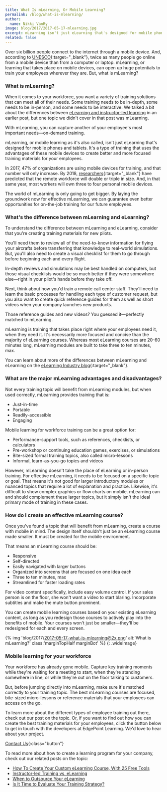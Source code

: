 ```yaml
---
title: What Is mLearning, Or Mobile Learning?
permalink: /blog/what-is-mlearning/
author:
  name: Nikki VanRy
image: blog/2017/2017-05-17-mlearning.jpg
excerpt: mLearning isn't just eLearning that's designed for mobile phones and tablets. It uses the advantages of mobile devices to create more focused training materials for your employees.
related: false
---
```


Over six billion people connect to the internet through a mobile device. And, according to [UNESCO](http://www.unesco.org/new/en/unesco/themes/icts/m4ed/){:target="_blank"}, twice as many people go online from a mobile device than from a computer or laptop. mLearning, or learning that takes place on mobile devices, can open up huge potentials to train your employees wherever they are. But, what is mLearning?

### What is mLearning?
When it comes to your workforce, you want a variety of training solutions that can meet all of their needs. Some training needs to be in-depth, some needs to be in-person, and some needs to be interactive. We talked a bit about the differences between [eLearning and instructor-led learning](/blog/Instructor-led-Training-vs-eLearning/) in an earlier post, but one topic we didn't cover in that post was mLearning.

With mLearning, you can capture another of your employee's most important needs—on-demand training.

mLearning, or mobile learning as it's also called, isn't just eLearning that's designed for mobile phones and tablets. It's a type of training that uses the advantages of these mobile devices to create better and more focused training materials for your employees.

In 2017, 47% of organizations are using mobile devices for training, and that number will only increase. By 2018, [researchers](https://elearningindustry.com/surprising-mobile-learning-statistics-elearning-professionals-know){:target="_blank"} have predicted that the remote workforce will double or triple in size. And, in that same year, most workers will own three to four personal mobile devices.

The world of mLearning is only going to get bigger. By laying the groundwork now for effective mLearning, we can guarantee even better opportunities for on-the-job training for our future employees.

### What's the difference between mLearning and eLearning?
To understand the difference between mLearning and eLearning, consider that you're creating training materials for new pilots.

You'll need them to review all of the need-to-know information for flying your aircrafts before transferring that knowledge to real-world simulations. But, you'll also need to create a visual checklist for them to go through before beginning each and every flight.

In-depth reviews and simulations may be best handled on computers, but those visual checklists would be so much better if they were somewhere else—right in your pilot's hands before they take off.

Next, think about how you'd train a remote call center staff. They'll need to learn the basic processes for handling each type of customer request, but you also want to create quick reference guides for them as well as short videos when your company launches new products.

Those reference guides and new videos? You guessed it—perfectly matched to mLearning.

mLearning is training that takes place right where your employees need it, when they need it. It's necessarily more focused and concise than the majority of eLearning courses. Whereas most eLearning courses are 20-60 minutes long, mLearning modules are built to take three to ten minutes, max.

You can learn about more of the differences between mLearning and eLearning on the [eLearning Industry blog](https://elearningindustry.com/mlearning-the-way-of-learning-tomorrow){:target="_blank"}.

### What are the major mLearning advantages and disadvantages?
Not every training topic will benefit from mLearning modules, but when used correctly, mLearning provides training that is:

*  Just-in-time
*  Portable
*  Readily-accessible
*  Engaging

Mobile learning for workforce training can be a great option for:

*  Performance-support tools, such as references, checklists, or calculators
*  Pre-workshop or continuing education games, exercises, or simulations
*  Bite-sized formal training topics, also called micro-lessons
*  Informal, learn-as-you-go topics and videos

However, mLearning doesn't take the place of eLearning or in-person training. For effective mLearning, it needs to be focused on a specific topic or goal. That means it's not good for larger introductory modules or nuanced topics that require a lot of explanation and practice. Likewise, it's difficult to show complex graphics or flow charts on mobile. mLearning can and should complement these larger topics, but it simply isn't the ideal primary mode of training in these cases.

### How do I create an effective mLearning course?
Once you've found a topic that will benefit from mLearning, create a course with mobile in mind. The design itself shouldn't just be an eLearning course made smaller. It must be created for the mobile environment.

That means an mLearning course should be:

*  Responsive
*  Self-directed
*  Easily navigated with larger buttons
*  Organized into screens that are focused on one idea each
*  Three to ten minutes, max
*  Streamlined for faster loading rates

For video content specifically, include easy volume control. If your sales person is on the floor, she won't want a video to start blaring. Incorporate subtitles and make the mute button prominent.

You can create mobile learning courses based on your existing eLearning content, as long as you redesign those courses to actively play into the benefits of mobile. Your courses won't just be smaller—they'll be redesigned for each and every screen.

<!-- TODO: jekyll-assets-v3 -->
{% img 'blog/2017/2017-05-17-what-is-mlearning@2x.png'
   alt:'What is mLearning?'
   class:'marginTopHalf marginBot' %}
{: .wideImage}

### Mobile learning for your workforce

Your workforce has already gone mobile. Capture key training moments while they're waiting for a meeting to start, when they're standing somewhere in line, or while they're out on the floor talking to customers.

But, before jumping directly into mLearning, make sure it's matched correctly to your training topic. The best mLearning courses are focused, bite-sized micro-lessons or reference materials that your employees can access on the go.

To learn more about the different types of employee training out there, check out our post on the topic. Or, if you want to find out how you can create the best training materials for your employees, click the button below to get in touch with the developers at EdgePoint Learning. We'd love to hear about your project.

[Contact Us](/contact/ ){:class="button"}



To read more about how to create a learning program for your company, check out our related posts on the topic:

*  [How To Create Your Custom eLearning Course, With 25 Free Tools ](/blog/How-To-Create-Your-Custom-eLearning-Course-With-25-Free-Tools/)
*  [Instructor-led Training vs. eLearning ](/blog/Instructor-led-Training-vs-eLearning/)
*  [When to Outsource Your eLearning](/blog/when-to-outsource-your-elearning/)
*  [Is It Time to Evaluate Your Training Strategy?](/blog/is-it-time-to-evaluate-your-training-strategy/)
